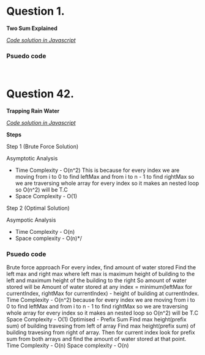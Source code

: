 # Question 1. 
**Two Sum Explained**

  _[Code solution in Javascript](https://github.com/RWambui/Data-structure-Interview-prep-JS/blob/main/src/leetcode/1.TwoSum.js)_

 ### Psuedo code
<br>

 # Question 42.
 **Trapping Rain Water**

   _[Code solution in Javascript](https://github.com/RWambui/Data-structure-Interview-prep-JS/blob/main/src/leetcode/42.Trapping-Rain-Water.js)_
   
**Steps**

Step 1 (Brute Force Solution)
 
 Asymptotic Analysis
* Time Complexity - O(n^2) This is because for every index we are moving from i to 0 to find leftMax and from i to n - 1 to find rightMax so we are traversing whole array for every index so it makes an nested loop so O(n^2) will be T.C
* Space Complexity - O(1)

Step 2 (Optimal Solution)

 Asympotic Analysis
* Time Complexity - O(n)
* Space complexity - O(n)*/

 ### Psuedo code
Brute force approach
For every index, find amount of water stored
Find the left max and right max where left max is maximum height of building to the left and maximum height of the building to the right
So amount of water stored will be
Amount of water stored at any index = minimum(leftMax for currentIndex, rightMax for currentIndex) - height of building at currentIndex.
Time Complexity - O(n^2) because for every index we are moving from i to 0 to find leftMax and from i to n - 1 to find rightMax so we are traversing whole array for every index so it makes an nested loop so O(n^2) will be T.C
Space Complexity - O(1)
Optimised - Prefix Sum
Find max height(prefix sum) of building travesing from left of array
Find max height(prefix sum) of building travesing from right of array.
Then for current index look for prefix sum from both arrays and find the amount of water stored at that point.
Time Complexity - O(n)
Space complexity - O(n)


